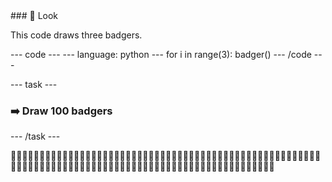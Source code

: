 <div class="c-project-callout c-project-callout--tip">
### 👀 Look 

This code draws three badgers.

<div class="c-project-code">
--- code ---
---
language: python
---
for i in range(3):
    badger()
--- /code ---

</div>
</div>

--- task ---
### ➡️ Draw 100 badgers
--- /task ---

🦡🦡🦡🦡🦡🦡🦡🦡🦡🦡🦡🦡🦡🦡🦡🦡🦡🦡🦡🦡🦡🦡🦡🦡🦡🦡🦡🦡🦡🦡🦡🦡🦡🦡🦡🦡🦡🦡🦡🦡🦡🦡🦡🦡🦡🦡🦡🦡🦡🦡🦡🦡🦡🦡🦡🦡🦡🦡🦡🦡🦡🦡🦡🦡🦡🦡🦡🦡🦡🦡🦡🦡🦡🦡🦡🦡🦡🦡🦡🦡🦡🦡🦡🦡🦡🦡🦡🦡🦡🦡🦡🦡🦡🦡🦡🦡🦡🦡🦡🦡
